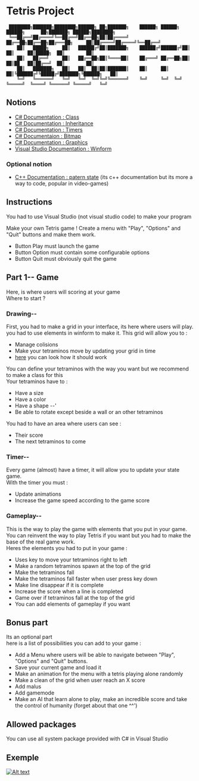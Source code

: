 # Tetris Project

     ████████╗███████╗████████╗██████╗ ██╗███████╗    ██████╗ ██████╗  ██████╗      ██╗███████╗ ██████╗████████╗
     ╚══██╔══╝██╔════╝╚══██╔══╝██╔══██╗██║██╔════╝    ██╔══██╗██╔══██╗██╔═══██╗     ██║██╔════╝██╔════╝╚══██╔══╝
        ██║   █████╗     ██║   ██████╔╝██║███████╗    ██████╔╝██████╔╝██║   ██║     ██║█████╗  ██║        ██║   
        ██║   ██╔══╝     ██║   ██╔══██╗██║╚════██║    ██╔═══╝ ██╔══██╗██║   ██║██   ██║██╔══╝  ██║        ██║   
        ██║   ███████╗   ██║   ██║  ██║██║███████║    ██║     ██║  ██║╚██████╔╝╚█████╔╝███████╗╚██████╗   ██║   
        ╚═╝   ╚══════╝   ╚═╝   ╚═╝  ╚═╝╚═╝╚══════╝    ╚═╝     ╚═╝  ╚═╝ ╚═════╝  ╚════╝ ╚══════╝ ╚═════╝   ╚═╝   

## Notions
* [C# Documentation : Class](https://docs.microsoft.com/fr-fr/dotnet/csharp/fundamentals/types/classes)
* [C# Documentation : 
Inheritance](https://docs.microsoft.com/fr-fr/dotnet/csharp/fundamentals/object-oriented/inheritance) 
* [C# Documentation : Timers](https://docs.microsoft.com/fr-fr/dotnet/api/system.timers.timer?view=net-5.0)      
* [C# Documentaion : Bitmap](https://docs.microsoft.com/fr-fr/dotnet/api/system.drawing.bitmap?view=net-5.0)
* [C# Documentation : Graphics](https://docs.microsoft.com/fr-fr/dotnet/api/system.drawing.graphics?view=net-5.0)
* [Visual Studio Documentation : Winform](https://docs.microsoft.com/fr-fr/visualstudio/ide/create-csharp-winform-visual-studio?view=vs-2019)

### Optional notion
* [C++ Documentation : patern state](https://r0d.developpez.com/articles/dp-state-fr/) (its c++ documentation but its more a way to code, popular in video-games)


## Instructions
You had to use Visual Studio (not visual studio code) to make your program

Make your own Tetris game ! Create a menu with "Play", "Options" and "Quit" buttons and make them work.  
* Button Play must launch the game
* Button Option must contain some configurable options
* Button Quit must obviously quit the game

## Part 1-- Game
Here, is where users will scoring at your game  
Where to start ?
### Drawing--  
First, you had to make a grid in your interface, its here where users will play. you had to use elements in winform to make it. This grid will allow you to :
* Manage colisions
* Make your tetraminos move by updating your grid in time
* [here](https://i.imgur.com/DX0hjuH.png) you can look how it should work   

You can define your tetraminos with the way you want but we recommend to make a class for this  
Your tetraminos have to : 
* Have a size
* Have a color
* Have a shape --'
* Be able to rotate except beside a wall or an other tetraminos

You had to have an area where users can see :
* Their score
* The next tetraminos to come

### Timer--
Every game (almost) have a timer, it will allow you to update your state game.  
With the timer you must :
* Update animations
* Increase the game speed according to the game score

### Gameplay-- 
This is the way to play the game with elements that you put in your game. You can reinvent the way to play Tetris if you want but you had to make the base of the real game work.  
Heres the elements you had to put in your game : 
* Uses key to move your tetraminos right to left
* Make a random tetraminos spawn at the top of the grid
* Make the tetraminos fall
* Make the tetraminos fall faster when user press key down
* Make line disappear if it is complete
* Increase the score when a line is completed
* Game over if tetraminos fall at the top of the grid
* You can add elements of gameplay if you want

## Bonus part
Its an optional part   
here is a list of possibilities you can add to your game :
- Add a Menu where users will be able to navigate between "Play", "Options" and "Quit" buttons.
- Save your current game and load it
- Make an animation for the menu with a tetris playing alone randomly
- Make a clean of the grid when user reach an X score
- Add malus
- Add gamemode
- Make an AI that learn alone to play, make an incredible score and take the control of humanity (forget about that one ^^')

## Allowed packages
You can use all system package provided with C# in Visual Studio   

## Exemple
[![Alt text](https://i.imgur.com/Z2t5n0H.png)](https://www.youtube.com/watch?v=Q4v8EhDJf3k&ab_channel=jordangrl)

